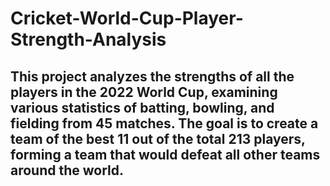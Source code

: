# Cricket-World-Cup-Player-Strength-Analysis

## This project analyzes the strengths of all the players in the 2022 World Cup, examining various statistics of batting, bowling, and fielding from 45 matches. The goal is to create a team of the best 11 out of the total 213 players, forming a team that would defeat all other teams around the world.
